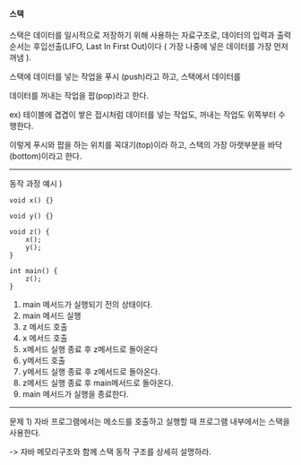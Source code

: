 #### 스택 

스택은 데이터를 일시적으로 저장하기 위해 사용하는 자료구조로, 데이터의 입력과 출력 순서는 후입선출(LIFO, Last In First Out)이다 ( 가장 나중에 넣은 데이터를 가장 먼저 꺼냄 ).



스택에 데이터를 넣는 작업을 푸시 (push)라고 하고, 스택에서 데이터를 

데이터를 꺼내는 작업을 팝(pop)라고 한다.



ex) 테이블에 겹겹이 쌓은 접시처럼 데이터를 넣는 작업도, 꺼내는 작업도 위쪽부터 수행한다.

이렇게 푸시와 팝을 하는 위치를 꼭대기(top)이라 하고, 스택의 가장 아랫부분을 바닥(bottom)이라고 한다.

<hr>

동작 과정 예시 )

```
void x() {}

void y() {}

void z() {
	x();
	y();
}

int main() {
	z();
}
```

1.  main 메서드가 실행되기 전의 상태이다.
2. main 메서드 실행
3. z 메서드 호출
4. x 메서드 호출
5. x메서드 실행 종료 후 z메서드로 돌아온다
6. y메서드 호출
7. y메서드 실행 종료 후 z메서드로 돌아온다.
8. z메서드 실행 종료 후 main메서드로 돌아온다.
9. main 메서드가 실행을 종료한다.

<hr>

문제 1) 자바 프로그램에서는 메소드를 호출하고 실행할 때 프로그램 내부에서는 스택을 사용한다.

-> 자바 메모리구조와 함께 스택 동작 구조를 상세히 설명하라.

